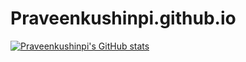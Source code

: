 # Praveenkushinpi.github.io
[![Praveenkushinpi's GitHub stats](https://github-readme-stats.vercel.app/api?username=Praveenkushinpi)](https://github.com/Praveenkushinpi/github-readme-stats)
